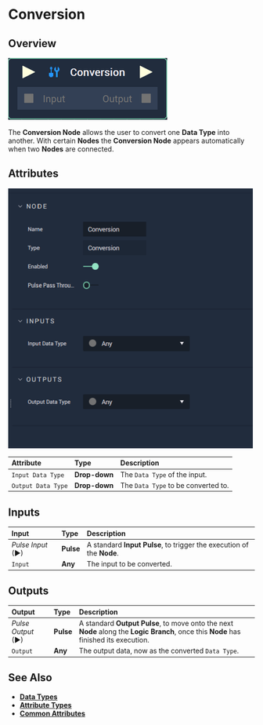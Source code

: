 # Conversion

## Overview

![The Conversion Node.](../../.gitbook/assets/node-conversion2.png)

The **Conversion Node** allows the user to convert one **Data Type** into another. With certain **Nodes** the **Conversion Node** appears automatically when two **Nodes** are connected.

## Attributes

![The Conversion Node Attributes.](../../.gitbook/assets/node-conversion2-attr.png)

| Attribute | Type | Description |
| :--- | :--- | :--- |
| `Input Data Type` | **Drop-down** | The `Data Type` of the input. |
| `Output Data Type` | **Drop-down** | The `Data Type` to be converted to. |

## Inputs

| Input | Type | Description |
| :--- | :--- | :--- |
| _Pulse Input_ \(►\) | **Pulse** | A standard **Input Pulse**, to trigger the execution of the **Node**. |
| `Input` | **Any** | The input to be converted. |

## Outputs

| Output | Type | Description |
| :--- | :--- | :--- |
| _Pulse Output_ \(►\) | **Pulse** | A standard **Output Pulse**, to move onto the next **Node** along the **Logic Branch**, once this **Node** has finished its execution. |
| `Output` | **Any** | The output data, now as the converted `Data Type`. |

## See Also

* [**Data Types**](../../getting-started/data-types/README.md)
* [**Attribute Types**](../../getting-started/attributes/attribute-types/README.md)
* [**Common Attributes**](../../getting-started/attributes/common-attributes/README.md)

